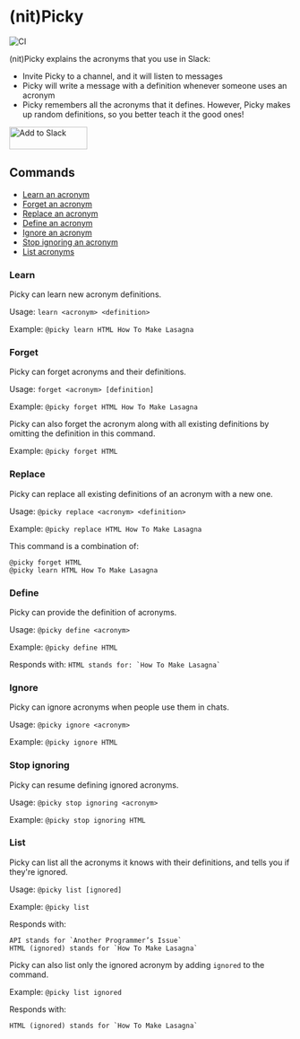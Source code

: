 # (nit)Picky

![CI](https://github.com/ggalmazor/picky/actions/workflows/ci.yml/badge.svg)

(nit)Picky explains the acronyms that you use in Slack:
- Invite Picky to a channel, and it will listen to messages
- Picky will write a message with a definition whenever someone uses an acronym 
- Picky remembers all the acronyms that it defines. However, Picky makes up random definitions, so you better teach it the good ones!

<a href="https://slack.com/oauth/v2/authorize?client_id=7828417850918.7820563959399&scope=app_mentions:read,channels:history,chat:write,im:history,im:write,reactions:write,team:read&user_scope="><img alt="Add to Slack" height="40" width="139" src="https://platform.slack-edge.com/img/add_to_slack.png" srcSet="https://platform.slack-edge.com/img/add_to_slack.png 1x, https://platform.slack-edge.com/img/add_to_slack@2x.png 2x" /></a>

## Commands

- [Learn an acronym](#learn)
- [Forget an acronym](#forget)
- [Replace an acronym](#replace)
- [Define an acronym](#define)
- [Ignore an acronym](#ignore)
- [Stop ignoring an acronym](#stop-ignoring)
- [List acronyms](#list)

### Learn

Picky can learn new acronym definitions.

Usage: `learn <acronym> <definition>`

Example: `@picky learn HTML How To Make Lasagna`

### Forget

Picky can forget acronyms and their definitions.

Usage: `forget <acronym> [definition]`

Example: `@picky forget HTML How To Make Lasagna`

Picky can also forget the acronym along with all existing definitions by omitting the definition in this command.

Example: `@picky forget HTML`

### Replace

Picky can replace all existing definitions of an acronym with a new one.

Usage: `@picky replace <acronym> <definition>`

Example: `@picky replace HTML How To Make Lasagna`

This command is a combination of:
```
@picky forget HTML
@picky learn HTML How To Make Lasagna
```

### Define

Picky can provide the definition of acronyms.

Usage: `@picky define <acronym>`

Example: `@picky define HTML`

Responds with: ``HTML stands for: `How To Make Lasagna` ``

### Ignore

Picky can ignore acronyms when people use them in chats.

Usage: `@picky ignore <acronym>`

Example: `@picky ignore HTML`

### Stop ignoring

Picky can resume defining ignored acronyms.

Usage: `@picky stop ignoring <acronym>`

Example: `@picky stop ignoring HTML`

### List

Picky can list all the acronyms it knows with their definitions, and tells you if they're ignored.

Usage: `@picky list [ignored]`

Example: `@picky list`

Responds with: 
```
API stands for `Another Programmer’s Issue`
HTML (ignored) stands for `How To Make Lasagna`
```

Picky can also list only the ignored acronym by adding `ignored` to the command.

Example: `@picky list ignored`

Responds with:
```
HTML (ignored) stands for `How To Make Lasagna`
```
